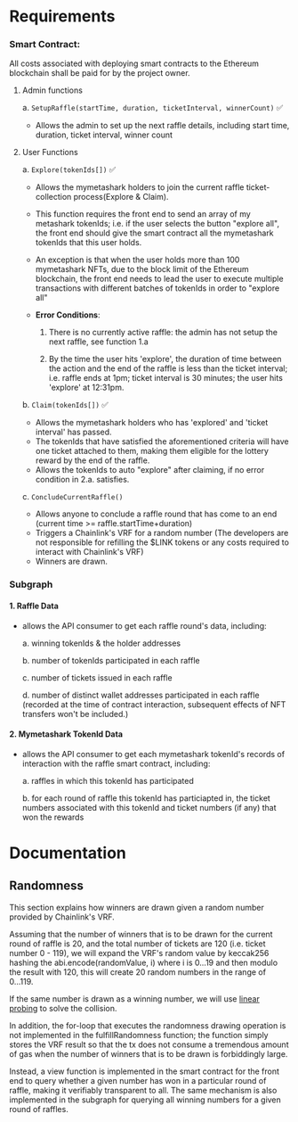 # Requirements

### Smart Contract:

All costs associated with deploying smart contracts to the Ethereum blockchain shall be paid for by the project owner.

1. Admin functions

    a. ```SetupRaffle(startTime, duration, ticketInterval, winnerCount)``` :white_check_mark:
    - Allows the admin to set up the next raffle details, including start time, duration, ticket interval, winner count
2. User Functions 

    a. ```Explore(tokenIds[])``` :white_check_mark:

    - Allows the mymetashark holders to join the current raffle ticket-collection process(Explore & Claim). 
    
    - This function requires the front end to send an array of my metashark tokenIds; i.e. if the user selects the button "explore all", the front end should give the smart contract all the mymetashark tokenIds that this user holds. 
    - An exception is that when the user holds more than 100 mymetashark NFTs,
        due to the block limit of the Ethereum blockchain, the front end needs to lead the user to execute multiple transactions with different batches of tokenIds in order to "explore all"
    - <strong>Error Conditions</strong>:
        1. There is no currently active raffle: the admin has not setup the next raffle, see function 1.a
        
        2. By the time the user hits 'explore', the duration of time between the action and the end of the raffle is less than the ticket interval; i.e. raffle ends at 1pm; ticket interval is 30 minutes; the user hits 'explore' at 12:31pm. 

    b. ```Claim(tokenIds[])``` :white_check_mark:

    - Allows the mymetashark holders who has 'explored' and 'ticket interval' has passed. 
    - The tokenIds that have satisfied the aforementioned criteria will have one ticket attached to them, making them eligible for the lottery reward by the end of the raffle.
    - Allows the tokenIds to auto "explore" after claiming, if no error condition in 2.a. satisfies.

    c. ```ConcludeCurrentRaffle()```

    - Allows anyone to conclude a raffle round that has come to an end (current time >= raffle.startTime+duration)
    - Triggers a Chainlink's VRF for a random number (The developers are not responsible for refilling the $LINK tokens or any costs required to interact with Chainlink's VRF)
    - Winners are drawn.

### Subgraph

#### 1. Raffle Data

- allows the API consumer to get each raffle round's data, including:

    a. winning tokenIds & the holder addresses 

    b. number of tokenIds participated in each raffle

    c. number of tickets issued in each raffle

    d. number of distinct wallet addresses participated in each raffle (recorded at the time of contract interaction, subsequent effects of NFT transfers won't be included.)

#### 2. Mymetashark TokenId Data  
- allows the API consumer to get each mymetashark tokenId's records of interaction with the raffle smart contract, including: 

    a. raffles in which this tokenId has participated

    b. for each round of raffle this tokenId has particiapted in, the ticket numbers associated with this tokenId and ticket numbers (if any) that won the rewards
    
        
        
# Documentation

## Randomness

This section explains how winners are drawn given a random number provided by Chainlink's VRF.

Assuming that the number of winners that is to be drawn for the current round of raffle is 20, and the total number of tickets are 120 (i.e. ticket number 0 - 119), we will expand the VRF's random value by keccak256 hashing the abi.encode(randomValue, i) where i is 0...19 and then modulo the result with 120, this will create 20 random numbers in the range of 0...119.

If the same number is drawn as a winning number, we will use [linear probing](https://en.wikipedia.org/wiki/Linear_probing) to solve the collision.

In addition, the for-loop that executes the randomness drawing operation is not implemented in the fulfillRandomness function; the function simply stores the VRF result so that the tx does not consume a tremendous amount of gas when the number of winners that is to be drawn is forbiddingly large. 

Instead, a view function is implemented in the smart contract for the front end to query whether a given number has won in a particular round of raffle, making it verifiably transparent to all. The same mechanism is also implemented in the subgraph for querying all winning numbers for a given round of raffles.
